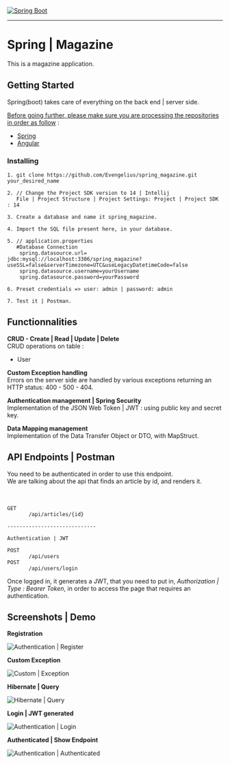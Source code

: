 [![Spring Boot](https://spring.io/images/spring-logo-9146a4d3298760c2e7e49595184e1975.svg)](https://spring.io)

-----------------------------------------------------

# Spring | Magazine

This is a magazine application.


## Getting Started

Spring(boot) takes care of everything on the back end | server side.

<ins>Before going further, please make sure you are processing the repositories in order as follow</ins> : 

* [Spring](https://github.com/Evengelius/spring_magazine)<br />
* [Angular](https://github.com/Evengelius/angular-magazine)<br />

### Installing

```
1. git clone https://github.com/Evengelius/spring_magazine.git your_desired_name

2. // Change the Project SDK version to 14 | Intellij
   File | Project Structure | Project Settings: Project | Project SDK : 14
   
3. Create a database and name it spring_magazine.

4. Import the SQL file present here, in your database.

5. // application.properties
   #Database Connection
    spring.datasource.url= jdbc:mysql://localhost:3306/spring_magazine?useSSL=false&serverTimezone=UTC&useLegacyDatetimeCode=false
    spring.datasource.username=yourUsername
    spring.datasource.password=yourPassword

6. Preset credentials => user: admin | password: admin

7. Test it | Postman.
```

## Functionnalities

**CRUD - Create | Read | Update | Delete**<br />
CRUD operations on table :<br />
* User

**Custom Exception handling**<br />
Errors on the server side are handled by various exceptions returning an HTTP status: 400 - 500 - 404.

**Authentication management | Spring Security**<br />
Implementation of the JSON Web Token | JWT : using public key and secret key.

**Data Mapping management**<br />
Implementation of the Data Transfer Object or DTO, with MapStruct.

## API Endpoints | Postman

You need to be authenticated in order to use this endpoint.<br />
We are talking about the api that finds an article by id, and renders it.<br />
<br /><br />

```
GET
       /api/articles/{id}

-----------------------------

Authentication | JWT

POST
       /api/users
POST
       /api/users/login
```

Once logged in, it generates a JWT, that you need to put in, *Authorization | Type : Bearer Token*, in order to access the page that requires an authentication.



## Screenshots | Demo

**Registration**

![Authentication | Register](https://zupimages.net/up/20/43/vktp.png)

**Custom Exception**

![Custom | Exception](https://zupimages.net/up/20/43/987i.png)

**Hibernate | Query**

![Hibernate | Query](https://www.zupimages.net/up/20/29/9jud.png)

**Login | JWT generated**

![Authentication | Login](https://zupimages.net/up/20/43/h2sn.png)

**Authenticated | Show Endpoint**

![Authentication | Authenticated](https://zupimages.net/up/20/43/hmo3.png)
